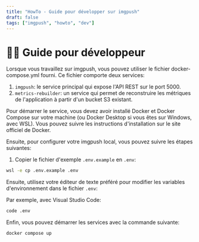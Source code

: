 ```yaml
---
title: "HowTo - Guide pour développer sur imgpush"
draft: false
tags: ["imgpush", "howto", "dev"]
---
```


# 👨‍💻 Guide pour développeur

Lorsque vous travaillez sur imgpush, vous pouvez utiliser le fichier docker-compose.yml fourni. Ce fichier comporte deux services:

1. `imgpush`: le service principal qui expose l'API REST sur le port 5000.
2. `metrics-rebuilder`: un service qui permet de reconstruire les métriques de l'application à partir d'un bucket S3 existant.

Pour démarrer le service, vous devez avoir installé Docker et Docker Compose sur votre machine (ou Docker Desktop si vous êtes sur Windows, avec WSL). Vous pouvez suivre les instructions d'installation sur le site officiel de Docker.

Ensuite, pour configurer votre imgpush local, vous pouvez suivre les étapes suivantes:

1. Copier le fichier d'exemple `.env.example` en `.env`:

```bash
wsl -e cp .env.example .env
```

Ensuite, utilisez votre éditeur de texte préféré pour modifier les variables d'environnement dans le fichier `.env`:

Par exemple, avec Visual Studio Code:

```bash
code .env
```

Enfin, vous pouvez démarrer les services avec la commande suivante:

```bash
docker compose up
```
